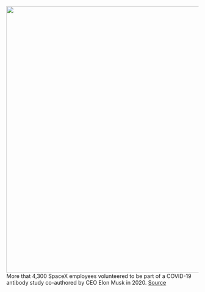 <img src='https://cdn.vox-cdn.com/thumbor/p-dM9OQjoJDNq7ZdO3JHxzHQyF0=/0x0:1800x1200/1200x800/filters:focal(756x456:1044x744)/cdn.vox-cdn.com/uploads/chorus_image/image/68859327/llopatto_180917_2962_0027.0.jpg' width='700px' /><br/>
More that 4,300 SpaceX employees volunteered to be part of a COVID-19 antibody study co-authored by CEO Elon Musk in 2020.
<a href='https://www.theverge.com/2021/2/22/22295821/spacex-employees-covid-study-paper-antibody-research-elon-musk'> Source <a/>